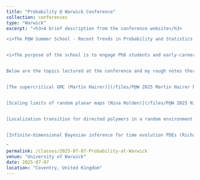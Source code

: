 ```yaml
---
title: "Probability @ Warwick Conference"
collection: conferences
type: "Warwick"
excerpt: "<h3>A brief description from the conference website</h3>

<i>The P@W Summer School - Recent Trends in Probability and Statistics is the inaugural summer school in Probability and Statistics that will be held at the University of Warwick from the 7th-11th July 2025. </i>


<i>The purpose of the school is to engage PhD students and early-career researchers with cutting-edge topics at the frontiers of current knowledge. It will feature four lecture courses by leading experts that will explore recent developments on different themes: stochastic PDEs, random planar maps, directed polymers and Bayesian inference for time evolution PDEs. The programme will be complemented by discussion and exercise sessions so to maximise interaction among participants and speakers.</i>


Below are the topics lectured at the conference and my rough notes thereof.


[The supercritical GMC (Martin Hairer)](/files/P@W 2025 Martin Hairer Notes.pdf)


[Scaling limits of random planar maps (Nina Holden)](/files/P@W 2025 Nina Holden Notes.pdf)


[Localization transition for directed polymers in a random environment in dimension larger than 3 (Hubert Lacoin)](/files/P@W 2025 Nina Hubert Lacoin.pdf)


[Infinite-dimensional Bayesian inference for time evolution PDEs (Richard Nickl)](/files/P@W 2025 Richard Nickl Notes.pdf)

"
permalink: /classes/2025-07-07-Probability-at-Warwick
venue: "University of Warwick"
date: 2025-07-07
location: "Coventry, United Kingdom"
---
```


